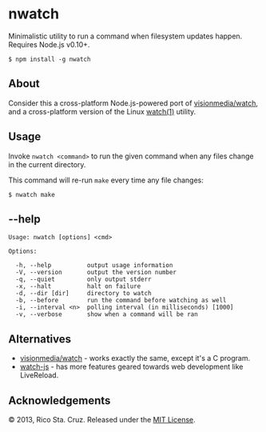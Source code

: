 # nwatch

Minimalistic utility to run a command when filesystem updates happen. Requires 
Node.js v0.10+.

    $ npm install -g nwatch

## About

Consider this a cross-platform Node.js-powered port of [visionmedia/watch],
and a cross-platform version of the Linux [watch(1)] utility.

## Usage

Invoke `nwatch <command>` to run the given command when any files change in the 
current directory.

This command will re-run `make` every time any file changes:

    $ nwatch make

## --help

    Usage: nwatch [options] <cmd>

    Options:

      -h, --help          output usage information
      -V, --version       output the version number
      -q, --quiet         only output stderr
      -x, --halt          halt on failure
      -d, --dir [dir]     directory to watch
      -b, --before        run the command before watching as well
      -i, --interval <n>  polling interval (in milliseconds) [1000]
      -v, --verbose       show when a command will be ran

## Alternatives

  * [visionmedia/watch] - works exactly the same, except it's a C program.
  * [watch-js] - has more features geared towards web development like 
  LiveReload.

## Acknowledgements

© 2013, Rico Sta. Cruz. Released under the [MIT License].

[MIT License]: http://www.opensource.org/licenses/mit-license.php
[visionmedia/watch]: https://github.com/visionmedia/watch
[watch(1)]: http://linux.die.net/man/1/watch
[watch-js]: https://github.com/stagas/watch-js
